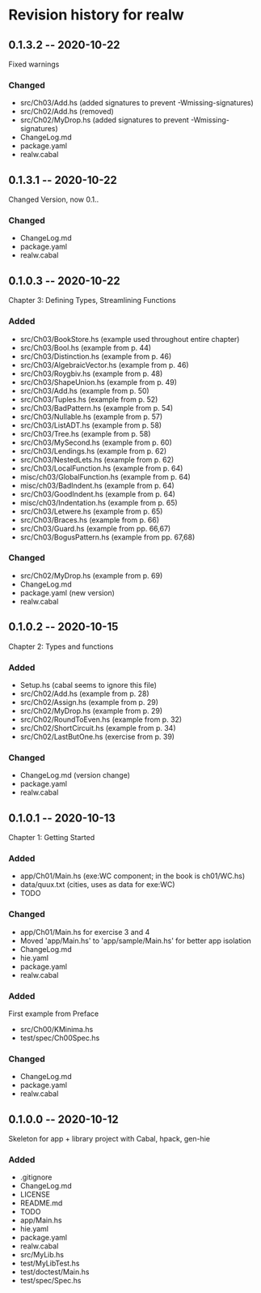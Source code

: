 # Revision history for realw


## 0.1.3.2 -- 2020-10-22

Fixed warnings

### Changed

* src/Ch03/Add.hs       (added signatures to prevent -Wmissing-signatures)
* src/Ch02/Add.hs       (removed)
* src/Ch02/MyDrop.hs    (added signatures to prevent -Wmissing-signatures)
* ChangeLog.md
* package.yaml
* realw.cabal

## 0.1.3.1 -- 2020-10-22

Changed Version, now 0.1.<chapter>.<minor>

### Changed 

* ChangeLog.md
* package.yaml
* realw.cabal

## 0.1.0.3 -- 2020-10-22

Chapter 3: Defining Types, Streamlining Functions

### Added

* src/Ch03/BookStore.hs         (example used throughout entire chapter)
* src/Ch03/Bool.hs              (example from p. 44) 
* src/Ch03/Distinction.hs       (example from p. 46)
* src/Ch03/AlgebraicVector.hs   (example from p. 46)
* src/Ch03/Roygbiv.hs           (example from p. 48)
* src/Ch03/ShapeUnion.hs        (example from p. 49)
* src/Ch03/Add.hs               (example from p. 50)
* src/Ch03/Tuples.hs            (example from p. 52)
* src/Ch03/BadPattern.hs        (example from p. 54)
* src/Ch03/Nullable.hs          (example from p. 57)
* src/Ch03/ListADT.hs           (example from p. 58)
* src/Ch03/Tree.hs              (example from p. 58)
* src/Ch03/MySecond.hs          (example from p. 60)
* src/Ch03/Lendings.hs          (example from p. 62)
* src/Ch03/NestedLets.hs        (example from p. 62)
* src/Ch03/LocalFunction.hs     (example from p. 64)
* misc/ch03/GlobalFunction.hs   (example from p. 64)
* misc/ch03/BadIndent.hs        (example from p. 64)
* src/Ch03/GoodIndent.hs        (example from p. 64)
* misc/ch03/Indentation.hs      (example from p. 65)
* src/Ch03/Letwere.hs           (example from p. 65)
* src/Ch03/Braces.hs            (example from p. 66)
* src/Ch03/Guard.hs             (example from pp. 66,67)
* src/Ch03/BogusPattern.hs      (example from pp. 67,68)


### Changed

* src/Ch02/MyDrop.hs            (example from p. 69)
* ChangeLog.md
* package.yaml                  (new version)
* realw.cabal

## 0.1.0.2 -- 2020-10-15

Chapter 2: Types and functions

### Added

* Setup.hs                      (cabal seems to ignore this file)
* src/Ch02/Add.hs               (example from p. 28)
* src/Ch02/Assign.hs            (example from p. 29)
* src/Ch02/MyDrop.hs            (example from p. 29)
* src/Ch02/RoundToEven.hs       (example from p. 32)
* src/Ch02/ShortCircuit.hs      (example from p. 34)
* src/Ch02/LastButOne.hs        (exercise from p. 39)

### Changed

* ChangeLog.md          (version change)
* package.yaml
* realw.cabal

## 0.1.0.1 -- 2020-10-13

Chapter 1: Getting Started

### Added

* app/Ch01/Main.hs (exe:WC component; in the book is ch01/WC.hs)
* data/quux.txt    (cities, uses as data for exe:WC)
* TODO

### Changed

* app/Ch01/Main.hs for exercise 3 and 4
* Moved 'app/Main.hs' to 'app/sample/Main.hs' for better app isolation
* ChangeLog.md
* hie.yaml
* package.yaml
* realw.cabal


### Added 

First example from Preface

* src/Ch00/KMinima.hs
* test/spec/Ch00Spec.hs

### Changed

* ChangeLog.md
* package.yaml
* realw.cabal

## 0.1.0.0 -- 2020-10-12

Skeleton for app + library project with Cabal, hpack, gen-hie

### Added
* .gitignore
* ChangeLog.md
* LICENSE
* README.md
* TODO
* app/Main.hs
* hie.yaml
* package.yaml
* realw.cabal
* src/MyLib.hs
* test/MyLibTest.hs
* test/doctest/Main.hs
* test/spec/Spec.hs
